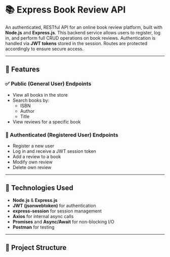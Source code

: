# 📚 Express Book Review API

An authenticated, RESTful API for an online book review platform, built with **Node.js** and **Express.js**. This backend service allows users to register, log in, and perform full CRUD operations on book reviews. Authentication is handled via **JWT tokens** stored in the session. Routes are protected accordingly to ensure secure access.

---

## 🚀 Features

### ✅ Public (General User) Endpoints
- View all books in the store
- Search books by:
  - ISBN
  - Author
  - Title
- View reviews for a specific book

### 🔐 Authenticated (Registered User) Endpoints
- Register a new user
- Log in and receive a JWT session token
- Add a review to a book
- Modify own review
- Delete own review

---

## 🔧 Technologies Used

- **Node.js** & **Express.js**
- **JWT (jsonwebtoken)** for authentication
- **express-session** for session management
- **Axios** for internal async calls
- **Promises** and **Async/Await** for non-blocking I/O
- **Postman** for testing

---

## 📂 Project Structure

